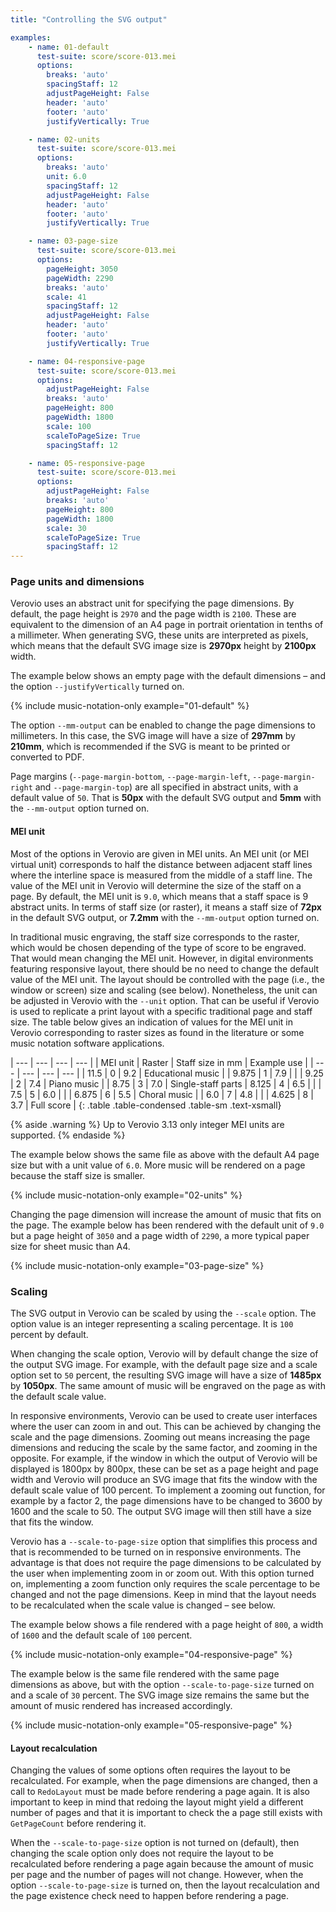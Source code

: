 ```yaml
---
title: "Controlling the SVG output"

examples:
    - name: 01-default
      test-suite: score/score-013.mei
      options:
        breaks: 'auto'
        spacingStaff: 12
        adjustPageHeight: False
        header: 'auto'
        footer: 'auto'
        justifyVertically: True

    - name: 02-units
      test-suite: score/score-013.mei
      options:
        breaks: 'auto'
        unit: 6.0
        spacingStaff: 12
        adjustPageHeight: False
        header: 'auto'
        footer: 'auto'
        justifyVertically: True

    - name: 03-page-size
      test-suite: score/score-013.mei
      options:
        pageHeight: 3050
        pageWidth: 2290
        breaks: 'auto'
        scale: 41
        spacingStaff: 12
        adjustPageHeight: False
        header: 'auto'
        footer: 'auto'
        justifyVertically: True

    - name: 04-responsive-page
      test-suite: score/score-013.mei
      options:
        adjustPageHeight: False
        breaks: 'auto'
        pageHeight: 800
        pageWidth: 1800
        scale: 100
        scaleToPageSize: True
        spacingStaff: 12

    - name: 05-responsive-page
      test-suite: score/score-013.mei
      options:
        adjustPageHeight: False
        breaks: 'auto'
        pageHeight: 800
        pageWidth: 1800
        scale: 30
        scaleToPageSize: True
        spacingStaff: 12
---
```


### Page units and dimensions

Verovio uses an abstract unit for specifying the page dimensions. By default, the page height is `2970` and the page width is `2100`. These are equivalent to the dimension of an A4 page in portrait orientation in tenths of a millimeter. When generating SVG, these units are interpreted as pixels, which means that the default SVG image size is **2970px** height by **2100px** width. 

The example below shows an empty page with the default dimensions – and the option `--justifyVertically` turned on.

{% include music-notation-only example="01-default" %}

The option `--mm-output` can be enabled to change the page dimensions to millimeters. In this case, the SVG image will have a size of **297mm** by **210mm**, which is recommended if the SVG is meant to be printed or converted to PDF.

Page margins (`--page-margin-bottom`,  `--page-margin-left`,  `--page-margin-right` and  `--page-margin-top`) are all specified in abstract units, with a default value of `50`. That is **50px** with the default SVG output and **5mm** with the `--mm-output` option turned on.

#### MEI unit

Most of the options in Verovio are given in MEI units. An MEI unit (or MEI virtual unit) corresponds to half the distance between adjacent staff lines where the interline space is measured from the middle of a staff line. The value of the MEI unit in Verovio will determine the size of the staff on a page. By default, the MEI unit is `9.0`, which means that a staff space is 9 abstract units. In terms of staff size (or raster), it means a staff size of **72px** in the default SVG output, or **7.2mm** with the `--mm-output` option turned on.
 
In traditional music engraving, the staff size corresponds to the raster, which would be chosen depending of the type of score to be engraved. That would mean changing the MEI unit. However, in digital environments featuring responsive layout, there should be no need to change the default value of the MEI unit. The layout should be controlled with the page (i.e., the window or screen) size and scaling (see below). Nonetheless, the unit can be adjusted in Verovio with the `--unit` option. That can be useful if Verovio is used to replicate a print layout with a specific traditional page and staff size. The table below gives an indication of values for the MEI unit in Verovio corresponding to raster sizes as found in the literature or some music notation software applications.

| --- | --- | --- | --- |
| MEI unit | Raster | Staff size in mm | Example use |
| --- | --- | --- | --- |
| 11.5 | 0 | 9.2 | Educational music |
| 9.875 | 1 | 7.9 | |
| 9.25 | 2 | 7.4 | Piano music |
| 8.75 | 3 | 7.0 | Single-staff parts
| 8.125 | 4 | 6.5 | |
| 7.5 | 5 | 6.0 | |
| 6.875 | 6 | 5.5 | Choral music |
| 6.0 | 7 | 4.8 | |
| 4.625 | 8 | 3.7 | Full score |
{: .table .table-condensed .table-sm .text-xsmall}

{% aside .warning %}
Up to Verovio 3.13 only integer MEI units are supported.
{% endaside %}

The example below shows the same file as above with the default A4 page size but with a unit value of `6.0`. More music will be rendered on a page because the staff size is smaller.

{% include music-notation-only example="02-units" %}

Changing the page dimension will increase the amount of music that fits on the page. The example below has been rendered with the default unit of `9.0` but a page height of `3050` and a page width of `2290`, a more typical paper size for sheet music than A4.

{% include music-notation-only example="03-page-size" %}

### Scaling

The SVG output in Verovio can be scaled by using the `--scale` option. The option value is an integer representing a scaling percentage. It is `100` percent by default.

When changing the scale option, Verovio will by default change the size of the output SVG image. For example, with the default page size and a scale option set to `50` percent, the resulting SVG image will have a size of **1485px** by **1050px**. The same amount of music will be engraved on the page as with the default scale value.

In responsive environments, Verovio can be used to create user interfaces where the user can zoom in and out. This can be achieved by changing the scale and the page dimensions. Zooming out means increasing the page dimensions and reducing the scale by the same factor, and zooming in the opposite. For example, if the window in which the output of Verovio will be displayed is 1800px by 800px, these can be set as a page height and page width and Verovio will produce an SVG image that fits the window with the default scale value of 100 percent. To implement a zooming out function, for example by a factor 2, the page dimensions have to be changed to 3600 by 1600 and the scale to 50. The output SVG image will then still have a size that fits the window.

Verovio has a `--scale-to-page-size` option that simplifies this process and that is recommended to be turned on in responsive environments. The advantage is that does not require the page dimensions to be calculated by the user when implementing zoom in or zoom out. With this option turned on, implementing a zoom function only requires the scale percentage to be changed and not the page dimensions. Keep in mind that the layout needs to be recalculated when the scale value is changed – see below.

The example below shows a file rendered with a page height of `800`, a width of `1600` and the default scale of `100` percent.

{% include music-notation-only example="04-responsive-page" %}

The example below is the same file rendered with the same page dimensions as above, but with the option `--scale-to-page-size` turned on and a scale of `30` percent. The SVG image size remains the same but the amount of music rendered has increased accordingly.

{% include music-notation-only example="05-responsive-page" %}

#### Layout recalculation

Changing the values of some options often requires the layout to be recalculated. For example, when the page dimensions are changed, then a call to `RedoLayout` must be made before rendering a page again. It is also important to keep in mind that redoing the layout might yield a different number of pages and that it is important to check the a page still exists with `GetPageCount` before rendering it.

When the `--scale-to-page-size` option is not turned on (default), then changing the scale option only does not require the layout to be recalculated before rendering a page again because the amount of music per page and the number of pages will not change. However, when the option `--scale-to-page-size` is turned on, then the layout recalculation and the page existence check need to happen before rendering a page.

